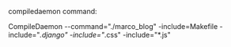 compiledaemon command:

CompileDaemon --command="./marco_blog" -include=Makefile -include="*.django" -include="*.css" -include="*.js"